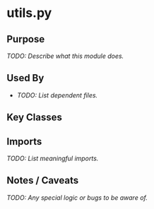 # utils.py

## Purpose
_TODO: Describe what this module does._

## Used By
- _TODO: List dependent files._

## Key Classes


## Imports
_TODO: List meaningful imports._

## Notes / Caveats
_TODO: Any special logic or bugs to be aware of._
